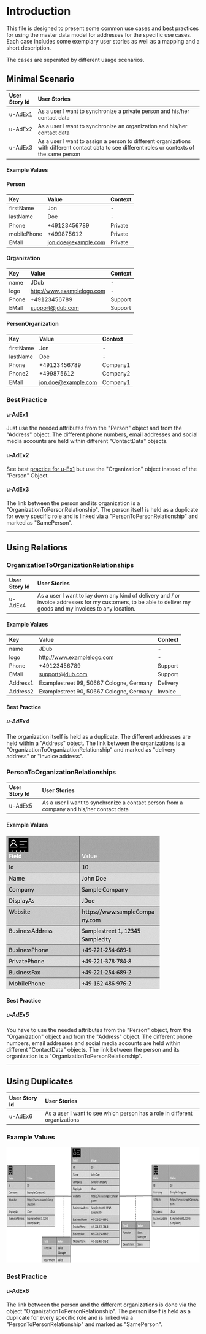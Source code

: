 

# Introduction
This file is designed to present some common use cases and best practices for using the master data model for addresses for the specific use cases.
Each case includes some exemplary user stories as well as a mapping and a short description.

The cases are seperated by different usage scenarios.

## Minimal Scenario

|User Story Id| User Stories |
|:---| :--- |
|u-AdEx1|As a user I want to synchronize a private person and his/her contact data |
|u-AdEx2|As a user I want to synchronize an organization and his/her contact data |
|u-AdEx3|As a user I want to assign a person to different organizations with different contact data to see different roles or contexts of the same person|

#### Example Values
#### Person
|Key|Value|Context|
|:---|:---|:---|
|firstName|Jon|-|
|lastName|Doe|-|
|Phone|+49123456789|Private|
|mobilePhone|+499875612|Private|
|EMail|jon.doe@example.com|Private|

#### Organization
|Key|Value|Context|
|:---|:---|:---|
|name|JDub|-|
|logo|http://www.examplelogo.com|-|
|Phone|+49123456789|Support|
|EMail|support@jdub.com|Support|


#### PersonOrganization

|Key|Value|Context|
|:---|:---|:---|
|firstName|Jon|-|
|lastName|Doe|-|
|Phone|+49123456789|Company1|
|Phone2|+499875612|Company2|
|EMail|jon.doe@example.com|Company1|


### Best Practice
#### u-AdEx1
Just use the needed attributes from the "Person" object and from the "Address" object. The different phone numbers, email addresses and social media accounts are held within different "ContactData" objects.

#### u-AdEx2
See best [practice for u-Ex1](#u-ex1) but use the "Organization" object instead of the "Person" Object.

#### u-AdEx3
The link between the person and its organization is a "OrganizationToPersonRelationship". The person itself is held as a duplicate for every specific role and is linked via a "PersonToPersonRelationship" and marked as "SamePerson".

***

## Using Relations
### OrganizationToOrganizationRelationships

|User Story Id| User Stories |
|:---| :--- |
|u-AdEx4|As a user I want to lay down any kind of delivery and / or invoice addresses for my customers, to be able to deliver my goods and my invoices to any location. |

#### Example Values

|Key|Value|Context|
|:---|:---|:---|
|name|JDub|-|
|logo|http://www.examplelogo.com|-|
|Phone|+49123456789|Support|
|EMail|support@jdub.com|Support|
|Address1|Examplestreet 99, 50667 Cologne, Germany|Delivery|
|Address2|Examplestreet 90, 50667 Cologne, Germany|Invoice|

#### Best Practice
##### u-AdEx4

The organization itself is held as a duplicate. The different addresses are held within a "Address" object. The link between the organizations is a "OrganizationToOrganizationRelationship" and marked as "delivery address" or "invoice address".

### PersonToOrganizationRelationships

|User Story Id| User Stories |
|:---| :--- |
|u-AdEx5|As a user I want to synchronize a contact person from a company and his/her contact data |

#### Example Values
<img src="Assets/Scenario1.jpg" alt="Address Example" width="400" height="400"/>

#### Best Practice
##### u-AdEx5
You have to use the needed attributes from the "Person" object, from the "Organization" object and from the "Address" object. The different phone numbers, email addresses and social media accounts are held within different "ContactData" objects. The link between the person and its organization is a "OrganizationToPersonRelationship".

***

## Using Duplicates

|User Story Id| User Stories |
|:---| :--- |
|u-AdEx6|As a user I want to see which person has a role in different organizations|

### Example Values
<img src="Assets/Scenario4.jpg" alt="Address Example" width="900" height="300"/>

### Best Practice
#### u-AdEx6
The link between the person and the different organizations is done via the object "OrganizationToPersonRelationship". The person itself is held as a duplicate for every specific role and is linked via a "PersonToPersonRelationship" and marked as "SamePerson".
